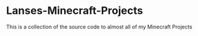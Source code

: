 # Lanses-Minecraft-Projects
This is a collection of the source code to almost all of my Minecraft Projects
